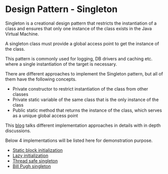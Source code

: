 # Design Pattern - Singleton

Singleton is a creational design pattern that restricts the instantiation of a class and ensures that only one 
instance of the class exists in the Java Virtual Machine. 

A singleton class must provide a global access point to get the instance of the class.

This pattern is commonly used for logging, DB drivers and caching etc. where a single instantiation 
of the target is necessary. 

There are different approaches to implement the Singleton pattern, but all of them have the 
following concepts. 

* Private constructor to restrict instantiation of the class from other classes
* Private static variable of the same class that is the only instance of the class
* Public static method that returns the instance of the class, which serves as a unique global access point

This [blog](https://www.journaldev.com/1377/java-singleton-design-pattern-best-practices-examples) talks different implementation 
approaches in details with in depth discussions. 

Below 4 implementations will be listed here for demonstration purpose. 

* [Static block initialization](./StaticBlockSingleton.java)
* [Lazy initialization](./LazyInitializedSingleton.java)
* [Thread safe singleton](./ThreadSafeSingleton.java)
* [Bill Pugh singleton](./BillPughSingleton.java) 